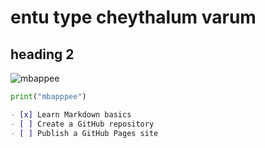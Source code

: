 # entu type cheythalum varum
## heading 2
![mbappee](https://static.standard.co.uk/2022/12/18/18/newFile-1.jpg?width=968&auto=webp&quality=50&crop=968:645%2Csmart)
```python
print("mbapppee")
```

```markdown
- [x] Learn Markdown basics
- [ ] Create a GitHub repository
- [ ] Publish a GitHub Pages site
